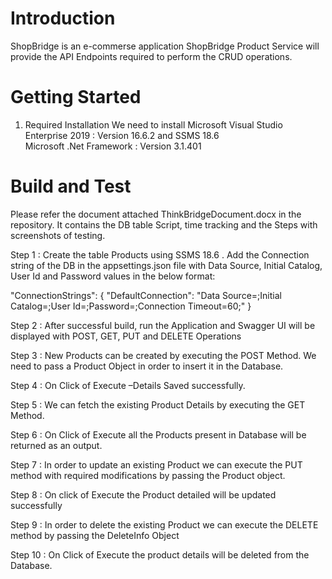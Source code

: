 # Introduction 
ShopBridge is an e-commerse application
ShopBridge Product Service will provide the API Endpoints required to perform the CRUD operations.

# Getting Started
1.	Required Installation 
    We need to install Microsoft Visual Studio Enterprise 2019 : Version 16.6.2 and SSMS 18.6    
    Microsoft .Net Framework : Version 3.1.401

# Build and Test
Please refer the document attached ThinkBridgeDocument.docx in the repository. It contains the DB table Script, time tracking and the Steps with screenshots of testing.

Step 1  : Create the table Products using SSMS 18.6 . Add the Connection string of the DB in the appsettings.json file with Data Source, Initial Catalog, User Id and Password values in the below format: 

  "ConnectionStrings": {
    "DefaultConnection": "Data Source=;Initial Catalog=;User Id=;Password=;Connection Timeout=60;" 
    }

Step 2  : After successful build, run the Application and Swagger UI will be displayed with POST, GET, PUT and DELETE Operations  

Step 3 : New Products can be created by executing the POST Method. We need to pass a Product Object in order to insert it in the Database.
 
Step 4 : On Click of Execute –Details Saved successfully.
 
Step 5 : We can fetch the existing Product Details by executing the GET Method. 
 
Step 6 : On Click of Execute all the Products present in Database will be returned as an output.
 
Step 7 : In order to update an existing Product we can execute the PUT method with required modifications by passing the Product object.
 
Step 8 : On click of Execute the Product detailed will be updated successfully 

Step 9 : In order to delete the existing Product we can execute the DELETE method by passing the DeleteInfo Object 

Step 10 : On Click of Execute the product details will be deleted from the Database.
 
